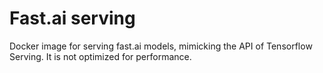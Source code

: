 # Fast.ai serving

Docker image for serving fast.ai models, mimicking the API of Tensorflow Serving. It is not optimized for performance.
